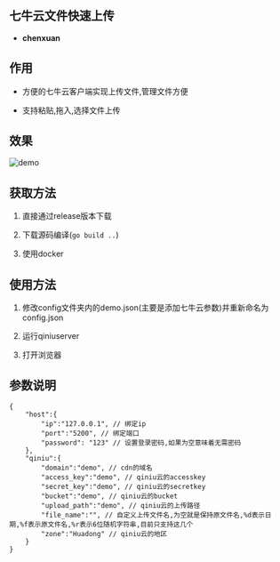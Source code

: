## 七牛云文件快速上传

- **chenxuan**

## 作用

- 方便的七牛云客户端实现上传文件,管理文件方便

- 支持粘贴,拖入,选择文件上传

## 效果

![demo](http://cdn.androidftp.top/test/202404429163058pasteboard.paste)

## 获取方法

1. 直接通过release版本下载

2. 下载源码编译(`go build ..`)

3. 使用docker

## 使用方法

1. 修改config文件夹内的demo.json(主要是添加七牛云参数)并重新命名为config.json

2. 运行qiniuserver

3. 打开浏览器

## 参数说明
```
{
	"host":{
		"ip":"127.0.0.1", // 绑定ip
		"port":"5200", // 绑定端口
		"password": "123" // 设置登录密码,如果为空意味着无需密码
	},
	"qiniu":{
		"domain":"demo", // cdn的域名
		"access_key":"demo", // qiniu云的accesskey
		"secret_key":"demo", // qiniu云的secretkey
		"bucket":"demo", // qiniu云的bucket
		"upload_path":"demo", // qiniu云的上传路径
		"file_name":"", // 自定义上传文件名,为空就是保持原文件名,%d表示日期,%f表示原文件名,%r表示6位随机字符串,目前只支持这几个
		"zone":"Huadong" // qiniu云的地区
	}
}
```

